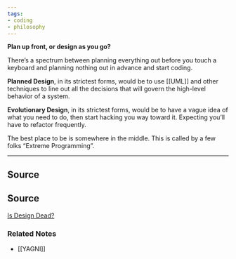 ```yaml
---
tags:
- coding
- philosophy
---
```

**Plan up front, or design as you go?**

There’s a spectrum between planning everything out before you touch a keyboard and planning nothing out in advance and start coding.

**Planned Design**, in its strictest forms, would be to use [[UML]] and other techniques to line out all the decisions that will govern the high-level behavior of a system.

**Evolutionary Design**, in its strictest forms, would be to have a vague idea of what you need to do, then start hacking you way toward it. Expecting you’ll have to refactor frequently.

The best place to be is somewhere in the middle. This is called by a few folks “Extreme Programming”.

---

## Source

## Source

[Is Design Dead?](https://www.martinfowler.com/articles/designDead.html)

### Related Notes
- [[YAGNI]]